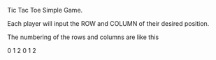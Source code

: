 Tic Tac Toe Simple Game.

Each player will input the ROW and COLUMN of their desired position. 

The numbering of the rows and columns are like this 

  0  1  2 
0
1
2